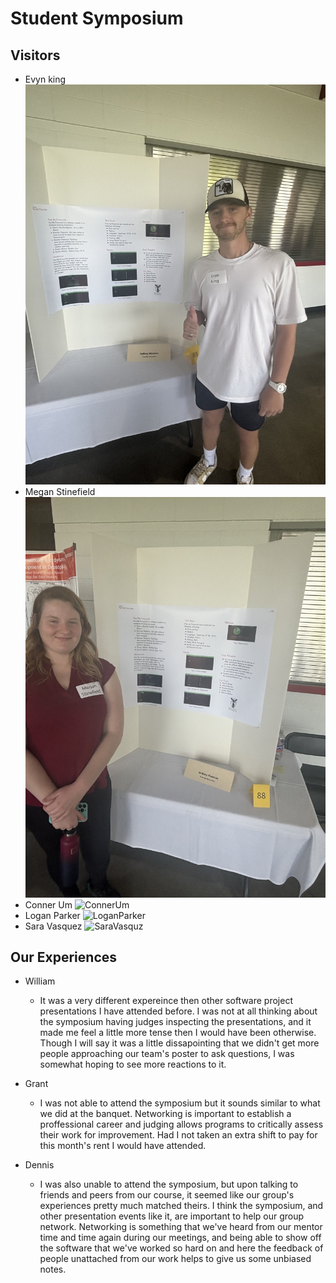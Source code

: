 # Student Symposium


## Visitors
- Evyn king
![EvynKing](EvynKing.jpg)
- Megan Stinefield
![MeganStinefield](MeganStinefield.jpg)
- Conner Um
![ConnerUm](ConnerUm.jpg)
- Logan Parker
![LoganParker](LoganParker.jpg) 
- Sara Vasquez
![SaraVasquz](SaraVasquez.jpg)


## Our Experiences

- William
  - It was a very different expereince then other software project presentations I have attended before. I was not at all thinking about the symposium having judges inspecting the presentations, and it made me feel a little more tense then I would have been otherwise. Though I will say it was a little dissapointing that we didn't get more people approaching our team's poster to ask questions, I was somewhat hoping to see more reactions to it.

- Grant
  - I was not able to attend the symposium but it sounds similar to what we did at the banquet. Networking is important to establish a proffessional career and judging allows programs to critically assess their work for improvement. Had I not taken an extra shift to pay for this month's rent I would have attended.

- Dennis
  - I was also unable to attend the symposium, but upon talking to friends and peers from our course, it seemed like our group's experiences pretty much matched theirs. I think the symposium, and other presentation events like it, are important to help our group network. Networking is something that we've heard from our mentor time and time again during our meetings, and being able to show off the software that we've worked so hard on and here the feedback of people unattached from our work helps to give us some unbiased notes.
